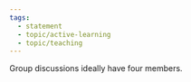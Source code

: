 ```yaml
---
tags:
  - statement
  - topic/active-learning
  - topic/teaching
---
```

Group discussions ideally have four members.